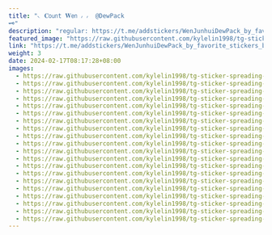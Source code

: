 ```yaml
---
title: "𝁘 𝐂𝗈𝗎𝗇t 𝐖𝖾𝗇 ៸ ៸  @DewPack
🗝"
description: "regular: https://t.me/addstickers/WenJunhuiDewPack_by_favorite_stickers_bot"
featured_image: "https://raw.githubusercontent.com/kylelin1998/tg-sticker-spreading-worldwide-images/main/img/0249ed5a-17f6-472c-89ab-14daab28c2cb.jpg"
link: "https://t.me/addstickers/WenJunhuiDewPack_by_favorite_stickers_bot"
weight: 3
date: 2024-02-17T08:17:28+08:00
images:
  - https://raw.githubusercontent.com/kylelin1998/tg-sticker-spreading-worldwide-images/main/img/0249ed5a-17f6-472c-89ab-14daab28c2cb.jpg
  - https://raw.githubusercontent.com/kylelin1998/tg-sticker-spreading-worldwide-images/main/img/0296effb-48db-496b-ba8f-b67b1e1aa33e.jpg
  - https://raw.githubusercontent.com/kylelin1998/tg-sticker-spreading-worldwide-images/main/img/ceb547e4-8bd4-4a47-8aaf-45a0a4560cf7.jpg
  - https://raw.githubusercontent.com/kylelin1998/tg-sticker-spreading-worldwide-images/main/img/a0ea03d6-804d-455a-b103-1ce9e2bd0989.jpg
  - https://raw.githubusercontent.com/kylelin1998/tg-sticker-spreading-worldwide-images/main/img/84cbb63e-1f7c-4478-ad24-75d0314d3f9c.jpg
  - https://raw.githubusercontent.com/kylelin1998/tg-sticker-spreading-worldwide-images/main/img/5769a938-c7d3-48d1-b12a-c064f5d68978.jpg
  - https://raw.githubusercontent.com/kylelin1998/tg-sticker-spreading-worldwide-images/main/img/8823afae-cfb8-4dd2-9aaf-c3a7e3ef5109.jpg
  - https://raw.githubusercontent.com/kylelin1998/tg-sticker-spreading-worldwide-images/main/img/e628ce63-7b86-4dad-ba4b-fadd342f95e9.jpg
  - https://raw.githubusercontent.com/kylelin1998/tg-sticker-spreading-worldwide-images/main/img/480abbd6-fc05-4b18-936a-8b714dba0caa.jpg
  - https://raw.githubusercontent.com/kylelin1998/tg-sticker-spreading-worldwide-images/main/img/8da1c375-cd1e-4d15-99e5-7c7e42a7b0ab.jpg
  - https://raw.githubusercontent.com/kylelin1998/tg-sticker-spreading-worldwide-images/main/img/26da0966-9e80-44e3-ac00-f8fec8e94bbd.jpg
  - https://raw.githubusercontent.com/kylelin1998/tg-sticker-spreading-worldwide-images/main/img/fc2c60ed-0f5c-4e35-9e5c-ff79c6c3b633.jpg
  - https://raw.githubusercontent.com/kylelin1998/tg-sticker-spreading-worldwide-images/main/img/c5710800-8b9d-4627-af9f-6bbbdc0b18fb.jpg
  - https://raw.githubusercontent.com/kylelin1998/tg-sticker-spreading-worldwide-images/main/img/c4e4470c-ac44-4566-9bc0-d30507db3709.jpg
  - https://raw.githubusercontent.com/kylelin1998/tg-sticker-spreading-worldwide-images/main/img/3e1d34a6-98af-46dd-b574-0b0524d76379.jpg
  - https://raw.githubusercontent.com/kylelin1998/tg-sticker-spreading-worldwide-images/main/img/49223573-e807-4ce6-b14a-4c9ef093f35e.jpg
  - https://raw.githubusercontent.com/kylelin1998/tg-sticker-spreading-worldwide-images/main/img/2b9097da-b00e-4734-9bda-853e2f5a641a.jpg
  - https://raw.githubusercontent.com/kylelin1998/tg-sticker-spreading-worldwide-images/main/img/45529cf0-b2b2-45c4-8df8-d4e7e265bc68.jpg
  - https://raw.githubusercontent.com/kylelin1998/tg-sticker-spreading-worldwide-images/main/img/d8f29609-8afa-4368-be74-e7f319e4307c.jpg
  - https://raw.githubusercontent.com/kylelin1998/tg-sticker-spreading-worldwide-images/main/img/25f487d2-2e1c-442b-b5ef-d290c63749ce.jpg
---
```

